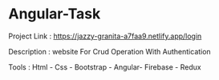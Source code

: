 # Angular-Task

Project Link : https://jazzy-granita-a7faa9.netlify.app/login

Description : website For Crud Operation With Authentication 

Tools : Html - Css - Bootstrap - Angular- Firebase - Redux
